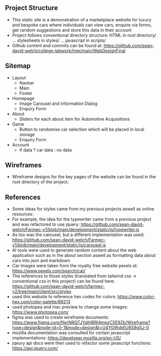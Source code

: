 ## Project Structure

-   This static site is a demonstration of a marketplace website for luxury and bespoke cars where individuals can view cars, enquire via forms, get random suggestions and store this data in their account
-   Project follows conventional directory structure: HTML in root directory/ ... stylesheets in styles/ ... javascript in scripts/
-   Github content and commits can be found at: https://github.com/sean-david-welch/college-labwork/tree/main/WebDesignFinal

## Sitemap

-   Layout
    -   Navbar
    -   Main
    -   Footer
-   Homepage
    -   Image Carousel and Information Dialog
    -   Enquiry Form
-   About
    -   Sliders for each about item for Automotive Acquisitions
-   Game
    -   Button to randomise car selection which will be placed in local storage
    -   Enquiry Form
-   Account
    -   if data ? car data : no data

## Wireframes

-   Wireframe designs for the key pages of the website can be found in the root directory of the project.

## References

-   Some ideas for styles came from my previous projects aswell as online resources:
-   For example, the idea for the typewriter came from a previous project and was refactored to use jquery: https://github.com/sean-david-welch/Farmec-v1/blob/main/development/static/js/typewriter.js
-   As too was the carousel, but a different implementation was used: https://github.com/sean-david-welch/Farmec-v1/blob/main/development/static/js/carousel.js
-   AI tools were used to generate random content about the web application such as in the about section aswell as formatting data about cars into json and markdown
-   Car Images were taken from the royalty free website pexels at: https://www.pexels.com/search/car/
-   The references to those styles (translated from tailwind css -> conventional css in this project) can be found here: https://github.com/sean-david-welch/farmec-v2/tree/main/client/src/styles
-   used this website to reference hex codes for colors: https://www.color-hex.com/color-palette/88213
-   used photopea and mac preview to change some images: https://www.photopea.com/
-   figma was used to create wireframe documents: https://www.figma.com/file/NRQTJYaIHBRI4mpzC5E9Zb/Wireframe?type=design&node-id=0-1&mode=design&t=U4YG9lybEU8S8gSJ-0
-   mozilla documentation was consulted for certain javascript implementations: https://developer.mozilla.org/en-US/
-   jqeury api docs were then used to refactor some javascript functions: https://api.jquery.com/

